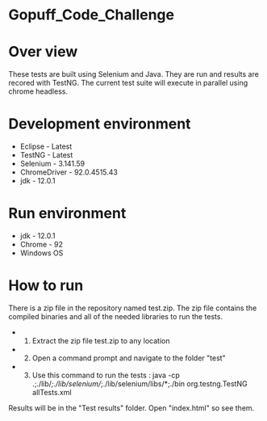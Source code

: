 # Gopuff_Code_Challenge

# Over view

These tests are built using Selenium and Java. They are run and results are recored with TestNG. The current test suite will execute in parallel using chrome headless. 


# Development environment

* Eclipse - Latest
* TestNG - Latest
* Selenium - 3.141.59
* ChromeDriver -  92.0.4515.43
* jdk - 12.0.1 


# Run environment

* jdk - 12.0.1 
* Chrome - 92
* Windows OS

# How to run

There is a zip file in the repository named test.zip. The zip file contains the compiled binaries and all of the needed libraries to run the tests.

* 1) Extract the zip file test.zip to any location
* 2) Open a command prompt and navigate to the folder "test"
* 3) Use this command to run the tests : java -cp .;./lib/*;./lib/selenium/*;./lib/selenium/libs/*;./bin org.testng.TestNG allTests.xml

Results will be in the "Test results" folder. Open "index.html" so see them.  
